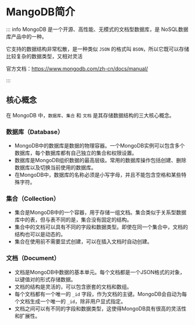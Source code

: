 # MangoDB简介

::: info MongoDB 是一个开源、高性能、无模式的文档型数据库，是 NoSQL数据库产品中的一种。

它支持的数据结构非常松散，是一种类似 `JSON` 的格式叫 `BSON`，所以它既可以存储比较复杂的数据类型，又相对灵活

官方文档：https://www.mongodb.com/zh-cn/docs/manual/

:::



## 核心概念

在 MongoDB 中，`数据库`、`集合` 和 `文档` 是其存储数据结构的三大核心概念。

### 数据库（Database）

- MongoDB中的数据库是数据的物理容器。一个MongoDB实例可以包含多个数据库，每个数据库都有自己独立的集合和权限设置。
- 数据库是MongoDB组织数据的最高层级。常用的数据库操作包括创建、删除数据库以及切换当前使用的数据库。
- 在MongoDB中，数据库的名称必须是小写字母，并且不能包含空格和某些特殊字符。

### 集合（Collection）

- 集合是MongoDB中的一个容器，用于存储一组文档。集合类似于关系型数据库中的表，但与表不同的是，集合没有固定的结构。
- 集合中的文档可以具有不同的字段和数据类型。即使在同一个集合中，文档的结构也可以是动态的。
- 集合在使用前不需要显式创建，可以在插入文档时自动创建。

### 文档（Document）

- 文档是MongoDB中数据的基本单元。每个文档都是一个JSON格式的对象，以键值对的形式存储数据。
- 文档的结构是灵活的，可以包含嵌套的文档和数组。
- 每个文档都有一个唯一的 `_id` 字段，作为文档的主键。MongoDB会自动为每个文档生成一个唯一的 `_id`，除非用户显式指定。
- 文档之间可以有不同的字段和数据类型，这使得MongoDB具有很高的灵活性和扩展性。
